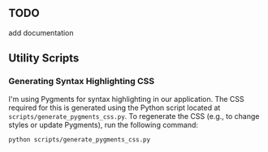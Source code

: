 ## TODO
add documentation

## Utility Scripts

### Generating Syntax Highlighting CSS

I'm using Pygments for syntax highlighting in our application. The CSS required for this is generated using the Python script located at `scripts/generate_pygments_css.py`. To regenerate the CSS (e.g., to change styles or update Pygments), run the following command:

```bash
python scripts/generate_pygments_css.py
